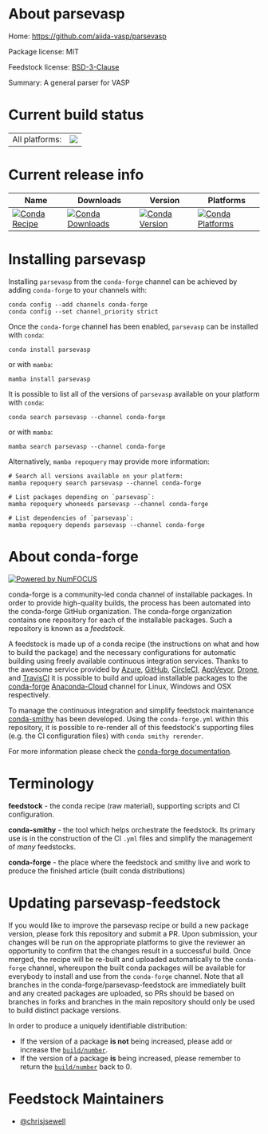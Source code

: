 About parsevasp
===============

Home: https://github.com/aiida-vasp/parsevasp

Package license: MIT

Feedstock license: [BSD-3-Clause](https://github.com/conda-forge/parsevasp-feedstock/blob/main/LICENSE.txt)

Summary: A general parser for VASP

Current build status
====================


<table><tr><td>All platforms:</td>
    <td>
      <a href="https://dev.azure.com/conda-forge/feedstock-builds/_build/latest?definitionId=16756&branchName=main">
        <img src="https://dev.azure.com/conda-forge/feedstock-builds/_apis/build/status/parsevasp-feedstock?branchName=main">
      </a>
    </td>
  </tr>
</table>

Current release info
====================

| Name | Downloads | Version | Platforms |
| --- | --- | --- | --- |
| [![Conda Recipe](https://img.shields.io/badge/recipe-parsevasp-green.svg)](https://anaconda.org/conda-forge/parsevasp) | [![Conda Downloads](https://img.shields.io/conda/dn/conda-forge/parsevasp.svg)](https://anaconda.org/conda-forge/parsevasp) | [![Conda Version](https://img.shields.io/conda/vn/conda-forge/parsevasp.svg)](https://anaconda.org/conda-forge/parsevasp) | [![Conda Platforms](https://img.shields.io/conda/pn/conda-forge/parsevasp.svg)](https://anaconda.org/conda-forge/parsevasp) |

Installing parsevasp
====================

Installing `parsevasp` from the `conda-forge` channel can be achieved by adding `conda-forge` to your channels with:

```
conda config --add channels conda-forge
conda config --set channel_priority strict
```

Once the `conda-forge` channel has been enabled, `parsevasp` can be installed with `conda`:

```
conda install parsevasp
```

or with `mamba`:

```
mamba install parsevasp
```

It is possible to list all of the versions of `parsevasp` available on your platform with `conda`:

```
conda search parsevasp --channel conda-forge
```

or with `mamba`:

```
mamba search parsevasp --channel conda-forge
```

Alternatively, `mamba repoquery` may provide more information:

```
# Search all versions available on your platform:
mamba repoquery search parsevasp --channel conda-forge

# List packages depending on `parsevasp`:
mamba repoquery whoneeds parsevasp --channel conda-forge

# List dependencies of `parsevasp`:
mamba repoquery depends parsevasp --channel conda-forge
```


About conda-forge
=================

[![Powered by
NumFOCUS](https://img.shields.io/badge/powered%20by-NumFOCUS-orange.svg?style=flat&colorA=E1523D&colorB=007D8A)](https://numfocus.org)

conda-forge is a community-led conda channel of installable packages.
In order to provide high-quality builds, the process has been automated into the
conda-forge GitHub organization. The conda-forge organization contains one repository
for each of the installable packages. Such a repository is known as a *feedstock*.

A feedstock is made up of a conda recipe (the instructions on what and how to build
the package) and the necessary configurations for automatic building using freely
available continuous integration services. Thanks to the awesome service provided by
[Azure](https://azure.microsoft.com/en-us/services/devops/), [GitHub](https://github.com/),
[CircleCI](https://circleci.com/), [AppVeyor](https://www.appveyor.com/),
[Drone](https://cloud.drone.io/welcome), and [TravisCI](https://travis-ci.com/)
it is possible to build and upload installable packages to the
[conda-forge](https://anaconda.org/conda-forge) [Anaconda-Cloud](https://anaconda.org/)
channel for Linux, Windows and OSX respectively.

To manage the continuous integration and simplify feedstock maintenance
[conda-smithy](https://github.com/conda-forge/conda-smithy) has been developed.
Using the ``conda-forge.yml`` within this repository, it is possible to re-render all of
this feedstock's supporting files (e.g. the CI configuration files) with ``conda smithy rerender``.

For more information please check the [conda-forge documentation](https://conda-forge.org/docs/).

Terminology
===========

**feedstock** - the conda recipe (raw material), supporting scripts and CI configuration.

**conda-smithy** - the tool which helps orchestrate the feedstock.
                   Its primary use is in the construction of the CI ``.yml`` files
                   and simplify the management of *many* feedstocks.

**conda-forge** - the place where the feedstock and smithy live and work to
                  produce the finished article (built conda distributions)


Updating parsevasp-feedstock
============================

If you would like to improve the parsevasp recipe or build a new
package version, please fork this repository and submit a PR. Upon submission,
your changes will be run on the appropriate platforms to give the reviewer an
opportunity to confirm that the changes result in a successful build. Once
merged, the recipe will be re-built and uploaded automatically to the
`conda-forge` channel, whereupon the built conda packages will be available for
everybody to install and use from the `conda-forge` channel.
Note that all branches in the conda-forge/parsevasp-feedstock are
immediately built and any created packages are uploaded, so PRs should be based
on branches in forks and branches in the main repository should only be used to
build distinct package versions.

In order to produce a uniquely identifiable distribution:
 * If the version of a package **is not** being increased, please add or increase
   the [``build/number``](https://docs.conda.io/projects/conda-build/en/latest/resources/define-metadata.html#build-number-and-string).
 * If the version of a package **is** being increased, please remember to return
   the [``build/number``](https://docs.conda.io/projects/conda-build/en/latest/resources/define-metadata.html#build-number-and-string)
   back to 0.

Feedstock Maintainers
=====================

* [@chrisjsewell](https://github.com/chrisjsewell/)

